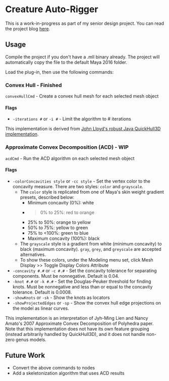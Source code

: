 # Creature Auto-Rigger

This is a work-in-progress as part of my senior design project. You can read the project blog [here](http://seniorblog.meepzh.com/).

## Usage

Compile the project if you don't have a .mll binary already. The project will automatically copy the file to the default Maya 2016 folder.

Load the plug-in, then use the following commands:

### Convex Hull - Finished

`convexHullCmd` - Create a convex hull mesh for each selected mesh object

#### Flags
- `-iterations #` or `-i #` - Limit the algorithm to # iterations

This implementation is derived from [John Lloyd's robust Java QuickHull3D implementation](http://www.cs.ubc.ca/~lloyd/java/quickhull3d.html).

### Approximate Convex Decomposition (ACD) - WIP

`acdCmd` - Run the ACD algorithm on each selected mesh object

#### Flags
- `-colorConcavities style` or `-cc style` - Set the vertex color to the concavity measure. There are two styles: `color` and `grayscale`.
	- The `color` style is replicated from one of Maya's skin weight gradient presets, described below:
	    - Minimum concavity (0%): white
		- >0% to 25%: red to orange
		- 25% to 50%: orange to yellow
		- 50% to 75%: yellow to green
		- 75% to <100%: green to blue
		- Maximum concavity (100%): black
    - The `grayscale` style is a gradient from white (minimum concavity) to black (maximum concavity). `gray`, `grey`, and `greyscale` are accepted alternatives.
    - To show these colors, under the Modeling menu set, click Mesh Display >> Toggle Display Colors Attribute
- `-concavity #.#` or `-c #.#` - Set the concavity tolerance for separating components. Must be nonnegative. Default is 0.04.
- `-knot #.#` or `-k #.#` - Set the Douglas-Peuker threshold for finding knots. Must be nonnegative and less than or equal to the concavity tolerance. Default is 0.0008.
- `-showKnots` or `-sk` - Show the knots as locators
- `-showProjectedEdges` or `-sp` - Show the convex hull edge projections on the model as linear curves.

This implementation is an interpretation of Jyh-Ming Lien and Nancy Amato's 2007 Approximate Convex Decomposition of Polyhedra paper. Note that this implementation does not have its own feature grouping (instead arbitrarily handled by QuickHull3D), and it does not handle non-zero genus models.

## Future Work
- Convert the above commands to nodes
- Add a skeletonization algorithm that uses ACD results
